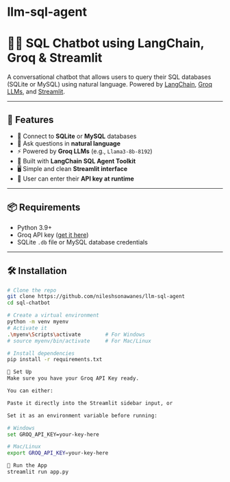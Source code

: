 # llm-sql-agent


# 🧠💬 SQL Chatbot using LangChain, Groq & Streamlit

A conversational chatbot that allows users to query their SQL databases (SQLite or MySQL) using natural language. Powered by [LangChain](https://www.langchain.com/), [Groq LLMs](https://console.groq.com/), and [Streamlit](https://streamlit.io/).

---

## 🚀 Features

- 🔌 Connect to **SQLite** or **MySQL** databases
- 🤖 Ask questions in **natural language**
- ⚡️ Powered by **Groq LLMs** (e.g., `Llama3-8b-8192`)
- 🧱 Built with **LangChain SQL Agent Toolkit**
- 🖥️ Simple and clean **Streamlit interface**
- 🔐 User can enter their **API key at runtime**

---

## 📦 Requirements

- Python 3.9+
- Groq API key ([get it here](https://console.groq.com/))
- SQLite `.db` file or MySQL database credentials

---

## 🛠️ Installation

```bash
# Clone the repo
git clone https://github.com/nileshsonawanes/llm-sql-agent
cd sql-chatbot

# Create a virtual environment
python -m venv myenv
# Activate it
.\myenv\Scripts\activate        # For Windows
# source myenv/bin/activate     # For Mac/Linux

# Install dependencies
pip install -r requirements.txt

🔑 Set Up
Make sure you have your Groq API Key ready.

You can either:

Paste it directly into the Streamlit sidebar input, or

Set it as an environment variable before running:

# Windows
set GROQ_API_KEY=your-key-here

# Mac/Linux
export GROQ_API_KEY=your-key-here

🧪 Run the App
streamlit run app.py
